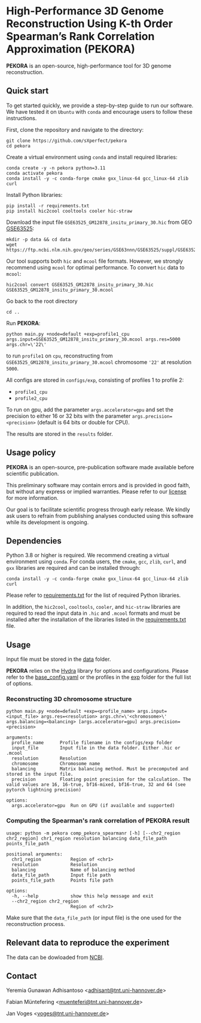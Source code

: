 # High-Performance 3D Genome Reconstruction Using K-th Order Spearman’s Rank Correlation Approximation (PEKORA)

**PEKORA** is an open-source, high-performance tool for 3D genome reconstruction.

## Quick start

To get started quickly, we provide a step-by-step guide to run our software. 
We have tested it on `Ubuntu` with `conda` and encourage users to follow these instructions.

First, clone the repository and navigate to the directory:

```shell
git clone https://github.com/sXperfect/pekora
cd pekora
```

Create a virtual environment using `conda` and install required libraries:

```shell
conda create -y -n pekora python=3.11
conda activate pekora
conda install -y -c conda-forge cmake gxx_linux-64 gcc_linux-64 zlib curl
```

Install Python libraries:
```shell
pip install -r requirements.txt
pip install hic2cool cooltools cooler hic-straw
```

Download the input file `GSE63525_GM12878_insitu_primary_30.hic` from GEO [GSE63525](https://www.ncbi.nlm.nih.gov/geo/query/acc.cgi?acc=GSE63525):

```shell
mkdir -p data && cd data
wget https://ftp.ncbi.nlm.nih.gov/geo/series/GSE63nnn/GSE63525/suppl/GSE63525%5FGM12878%5Finsitu%5Fprimary%5F30%2Ehic
```

Our tool supports both `hic` and `mcool` file formats.
However, we strongly recommend using `mcool` for optimal performance.
To convert `hic` data to `mcool`:
```shell
hic2cool convert GSE63525_GM12878_insitu_primary_30.hic GSE63525_GM12878_insitu_primary_30.mcool
```

Go back to the root directory
```
cd ..
```

Run **PEKORA**:
```shell
python main.py +node=default +exp=profile1_cpu args.input=GSE63525_GM12878_insitu_primary_30.mcool args.res=5000 args.chr=\'22\'
```
to run `profile1` on `cpu`, reconstructing from `GSE63525_GM12878_insitu_primary_30.mcool` chromosome `'22'` at resolution `5000`.

All configs are stored in `configs/exp`, consisting of profiles 1 to profile 2:
- `profile1_cpu`
- `profile2_cpu`

To run on gpu, add the parameter `args.accelerator=gpu` and set the precision to either 16 or 32 bits with the parameter `args.precision=<precision>` (default is 64 bits or double for CPU).

The results are stored in the `results` folder.

## Usage policy

**PEKORA** is an open-source, pre-publication software made available before scientific publication.

This preliminary software may contain errors and is provided in good faith, but without any express or implied warranties.
Please refer to our [license](LICENSE) for more information.

Our goal is to facilitate scientific progress through early release. 
We kindly ask users to refrain from publishing analyses conducted using this software while its development is ongoing.

## Dependencies

Python 3.8 or higher is required.
We recommend creating a virtual environment using `conda`.
For conda users, the `cmake`, `gcc`, `zlib`, `curl`, and `gxx` libraries are required and can be installed through:

```shell
conda install -y -c conda-forge cmake gxx_linux-64 gcc_linux-64 zlib curl
```

Please refer to [requirements.txt](requirements.txt) for the list of required Python libraries.

In addition, the `hic2cool`, `cooltools`, `cooler`, and `hic-straw` libraries are required to read the input data in `.hic` and `.mcool` formats and must be installed after the installation of the libraries listed in the [requirements.txt](requirements.txt) file.

## Usage

Input file must be stored in the [data](data) folder.

**PEKORA** relies on the [Hydra](https://hydra.cc/docs/intro/) library for options and configurations.
Please refer to the [base_config.yaml](configs/base_config.yaml) or the profiles in the [exp](configs/exp) folder for the full list of options.

### Reconstructing 3D chromosome structure
```shell
python main.py +node=default +exp=<profile_name> args.input=<input_file> args.res=<resolution> args.chr=\'<chromosome>\' args.balancing=<balancing> [args.accelerator=gpu] args.precision=<precision>

arguments:
  profile_name      Profile filename in the configs/exp folder
  input_file        Input file in the data folder. Either .hic or .mcool
  resolution        Resolution
  chromosome        Chromosome name
  balancing         Matrix balancing method. Must be precomputed and stored in the input file.
  precision         Floating point precision for the calculation. The valid values are 16, 16-true, bf16-mixed, bf16-true, 32 and 64 (see pytorch lightning precision)
  
options:
  args.accelerator=gpu  Run on GPU (if available and supported)
```

### Computing the Spearman's rank correlation of PEKORA result
```shell
usage: python -m pekora comp_pekora_spearmanr [-h] [--chr2_region chr2_region] chr1_region resolution balancing data_file_path points_file_path

positional arguments:
  chr1_region           Region of <chr1>
  resolution            Resolution
  balancing             Name of balancing method
  data_file_path        Input file path
  points_file_path      Points file path

options:
  -h, --help            show this help message and exit
  --chr2_region chr2_region
                        Region of <chr2>
```
Make sure that the `data_file_path` (or input file) is the one used for the reconstruction process.

## Relevant data to reproduce the experiment

The data can be dowloaded from [NCBI](https://www.ncbi.nlm.nih.gov/geo/query/acc.cgi?acc=GSE63525).

## Contact

Yeremia Gunawan Adhisantoso <[adhisant@tnt.uni-hannover.de](mailto:adhisant@tnt.uni-hannover.de)>

Fabian Müntefering <[muenteferi@tnt.uni-hannover.de](mailto:muenteferi@tnt.uni-hannover.de)>

Jan Voges <[voges@tnt.uni-hannover.de](mailto:voges@tnt.uni-hannover.de)>